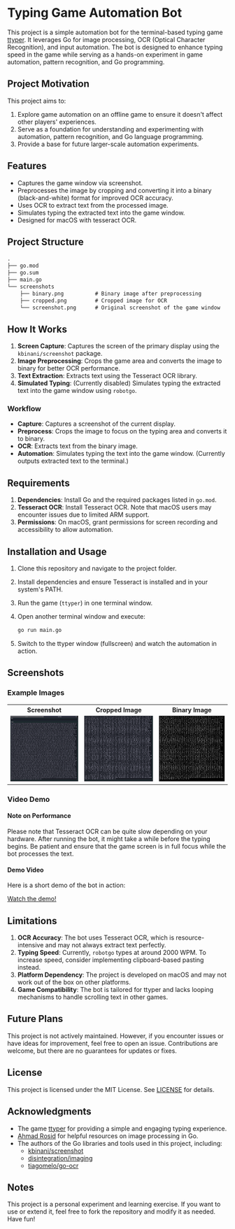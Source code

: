 # Typing Game Automation Bot

This project is a simple automation bot for the terminal-based typing game [ttyper](https://github.com/MaxCodesIO/ttyper). It leverages Go for image processing, OCR (Optical Character Recognition), and input automation. The bot is designed to enhance typing speed in the game while serving as a hands-on experiment in game automation, pattern recognition, and Go programming.

## Project Motivation

This project aims to:

1. Explore game automation on an offline game to ensure it doesn't affect other players' experiences.
2. Serve as a foundation for understanding and experimenting with automation, pattern recognition, and Go language programming.
3. Provide a base for future larger-scale automation experiments.

## Features

- Captures the game window via screenshot.
- Preprocesses the image by cropping and converting it into a binary (black-and-white) format for improved OCR accuracy.
- Uses OCR to extract text from the processed image.
- Simulates typing the extracted text into the game window.
- Designed for macOS with tesseract OCR.

## Project Structure

```
.
├── go.mod
├── go.sum
├── main.go
└── screenshots
    ├── binary.png          # Binary image after preprocessing
    ├── cropped.png         # Cropped image for OCR
    └── screenshot.png      # Original screenshot of the game window
```

## How It Works

1. **Screen Capture**: Captures the screen of the primary display using the `kbinani/screenshot` package.
2. **Image Preprocessing**: Crops the game area and converts the image to binary for better OCR performance.
3. **Text Extraction**: Extracts text using the Tesseract OCR library.
4. **Simulated Typing**: (Currently disabled) Simulates typing the extracted text into the game window using `robotgo`.

### Workflow

- **Capture**: Captures a screenshot of the current display.
- **Preprocess**: Crops the image to focus on the typing area and converts it to binary.
- **OCR**: Extracts text from the binary image.
- **Automation**: Simulates typing the text into the game window. (Currently outputs extracted text to the terminal.)

## Requirements

1. **Dependencies**: Install Go and the required packages listed in `go.mod`.
2. **Tesseract OCR**: Install Tesseract OCR. Note that macOS users may encounter issues due to limited ARM support.
3. **Permissions**: On macOS, grant permissions for screen recording and accessibility to allow automation.

## Installation and Usage

1. Clone this repository and navigate to the project folder.
2. Install dependencies and ensure Tesseract is installed and in your system's PATH.
3. Run the game (`ttyper`) in one terminal window.
4. Open another terminal window and execute:

   ```bash
   go run main.go
   ```

5. Switch to the ttyper window (fullscreen) and watch the automation in action.

## Screenshots

### Example Images

<table>
  <tr>
    <th>Screenshot</th>
    <th>Cropped Image</th>
    <th>Binary Image</th>
  </tr>
  <tr>
    <td><img src="screenshots/screenshot.png" alt="Screenshot" height="150"></td>
    <td><img src="screenshots/cropped.png" alt="Cropped" height="150"></td>
    <td><img src="screenshots/binary.png" alt="Binary" height="150"></td>
  </tr>
</table>

### Video Demo

#### Note on Performance
Please note that Tesseract OCR can be quite slow depending on your hardware. After running the bot, it might take a while before the typing begins. Be patient and ensure that the game screen is in full focus while the bot processes the text.

#### Demo Video
Here is a short demo of the bot in action:

[Watch the demo!](https://github.com/orca1018/Typing-Game-Automation-Bot/raw/main/screenshots/demo.mp4)

## Limitations

1. **OCR Accuracy**: The bot uses Tesseract OCR, which is resource-intensive and may not always extract text perfectly.
2. **Typing Speed**: Currently, `robotgo` types at around 2000 WPM. To increase speed, consider implementing clipboard-based pasting instead.
3. **Platform Dependency**: The project is developed on macOS and may not work out of the box on other platforms.
4. **Game Compatibility**: The bot is tailored for ttyper and lacks looping mechanisms to handle scrolling text in other games.

## Future Plans

This project is not actively maintained. However, if you encounter issues or have ideas for improvement, feel free to open an issue. Contributions are welcome, but there are no guarantees for updates or fixes.

## License

This project is licensed under the MIT License. See [LICENSE](LICENSE) for details.

## Acknowledgments

- The game [ttyper](https://github.com/MaxCodesIO/ttyper) for providing a simple and engaging typing experience.
- [Ahmad Rosid](https://ahmadrosid.com/blog/golang-img-crop) for helpful resources on image processing in Go.
- The authors of the Go libraries and tools used in this project, including:
  - [kbinani/screenshot](https://github.com/kbinani/screenshot)
  - [disintegration/imaging](https://github.com/disintegration/imaging)
  - [tiagomelo/go-ocr](https://github.com/tiagomelo/go-ocr)

## Notes

This project is a personal experiment and learning exercise. If you want to use or extend it, feel free to fork the repository and modify it as needed. Have fun!

